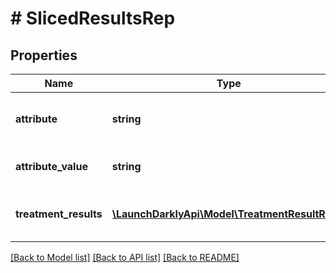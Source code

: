# # SlicedResultsRep

## Properties

Name | Type | Description | Notes
------------ | ------------- | ------------- | -------------
**attribute** | **string** | An attribute that results are sliced by | [optional]
**attribute_value** | **string** | Attribute Value for &#39;attribute&#39; | [optional]
**treatment_results** | [**\LaunchDarklyApi\Model\TreatmentResultRep[]**](TreatmentResultRep.md) | A list of the results for each treatment | [optional]

[[Back to Model list]](../../README.md#models) [[Back to API list]](../../README.md#endpoints) [[Back to README]](../../README.md)
